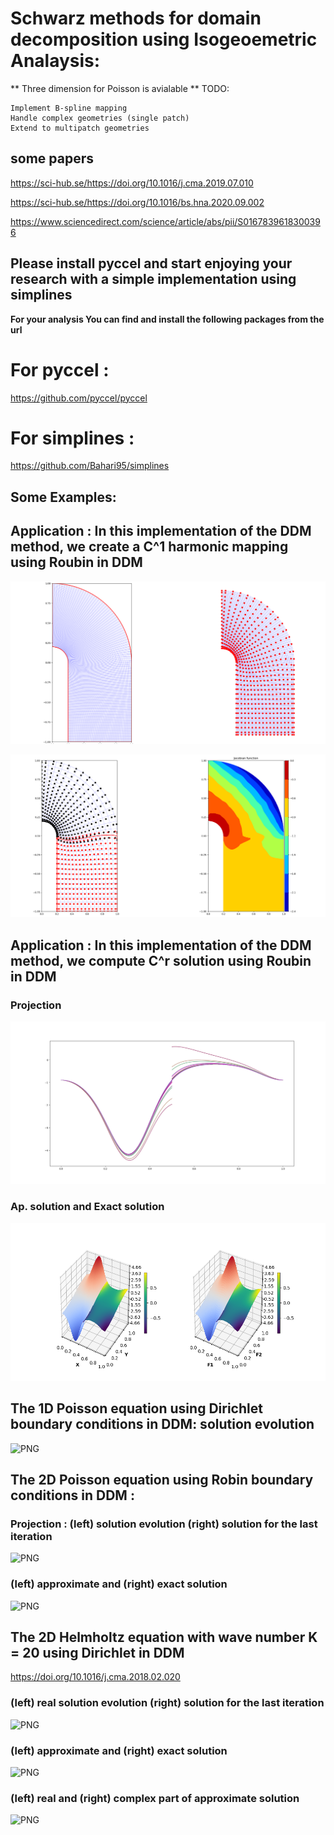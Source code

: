 #  Schwarz methods for domain decomposition using Isogeoemetric Analaysis:

** Three dimension for Poisson is avialable **
TODO:

    Implement B-spline mapping
    Handle complex geometries (single patch)
    Extend to multipatch geometries


## some papers
https://sci-hub.se/https://doi.org/10.1016/j.cma.2019.07.010

https://sci-hub.se/https://doi.org/10.1016/bs.hna.2020.09.002

https://www.sciencedirect.com/science/article/abs/pii/S0167839618300396

## Please install pyccel and start enjoying your research with a simple implementation using simplines

**For your analysis You can find and install the following packages from the url**

# For pyccel :
  
  https://github.com/pyccel/pyccel

# For simplines :

  https://github.com/Bahari95/simplines
  
  
## Some Examples:

## Application : In this implementation of the DDM method, we create a C^1 harmonic mapping using Roubin in DDM
![PNG](https://github.com/Bahari95/Isogeometric_analysis_and_domain_decomposition/blob/main/C_r_DDM_roubin/C_1_B_spline_Harmonic_Mapping/C1_Harmonic_mapping.png)

![PNG](https://github.com/Bahari95/Isogeometric_analysis_and_domain_decomposition/blob/main/C_r_DDM_roubin/C_1_B_spline_Harmonic_Mapping/VP_harmonic_c1_mapping.png)

## Application : In this implementation of the DDM method, we compute C^r solution using Roubin in DDM

### Projection

![PNG](https://github.com/Bahari95/Isogeometric_analysis_and_domain_decomposition/blob/main/C_r_DDM_roubin/two_dimension/non_homogeneous_Dirichlet_boundary/Figure_1.png)

### Ap. solution and Exact solution
![PNG](https://github.com/Bahari95/Isogeometric_analysis_and_domain_decomposition/blob/main/C_r_DDM_roubin/two_dimension/non_homogeneous_Dirichlet_boundary/Poisson3D.png)

## The 1D Poisson equation using Dirichlet boundary conditions in DDM: solution evolution
![PNG](https://github.com/Bahari95/Isogeometric_analysis_for_domain_decomposition/blob/main/one_dimension/parallel_Schwarz_method_Dirichlet/DD_sol_evol.png)

## The 2D Poisson equation using Robin boundary conditions in DDM : 

### Projection : (left) solution evolution (right) solution for the last iteration
![PNG](https://github.com/Bahari95/Isogeometric_analysis_for_domain_decomposition/blob/main/two_dimension/parallel_Schwarz_method_Robin/on_more_general_geometries/Quart_annulus.png)

### (left) approximate and (right) exact solution
![PNG](https://github.com/Bahari95/Isogeometric_analysis_for_domain_decomposition/blob/main/two_dimension/parallel_Schwarz_method_Robin/on_more_general_geometries/Quart_annulus_3D.png)

## The 2D Helmholtz equation with wave number K = 20 using Dirichlet in DDM

https://doi.org/10.1016/j.cma.2018.02.020
  
### (left) real solution evolution (right) solution for the last iteration
![PNG](https://github.com/Bahari95/Isogeometric_analysis_for_domain_decomposition_Poisson_equation/blob/main/two_dimension/parallel_Schwarz_method_Dirichlet/Helmholtz_equation/solut_evol.png)


### (left) approximate and (right) exact solution
![PNG](https://github.com/Bahari95/Isogeometric_analysis_for_domain_decomposition_Poisson_equation/blob/main/two_dimension/parallel_Schwarz_method_Dirichlet/Helmholtz_equation/Helmholtz_3D.png)

### (left) real and (right) complex part of approximate solution
![PNG](https://github.com/Bahari95/Isogeometric_analysis_for_domain_decomposition_Poisson_equation/blob/main/two_dimension/parallel_Schwarz_method_Dirichlet/Helmholtz_equation/real_and_comlex_part_of_the_solution_.png)
